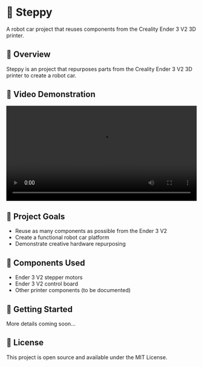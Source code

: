 # 🚗 Steppy

A robot car project that reuses components from the Creality Ender 3 V2 3D printer.

## 📝 Overview

Steppy is an project that repurposes parts from the Creality Ender 3 V2 3D printer to create a robot car.

## 🎥 Video Demonstration

<video src="drivetrain.mp4" controls width="100%">
  Your browser does not support the video tag.
</video>

## 🎯 Project Goals

- Reuse as many components as possible from the Ender 3 V2
- Create a functional robot car platform
- Demonstrate creative hardware repurposing

## 🔧 Components Used

- Ender 3 V2 stepper motors
- Ender 3 V2 control board
- Other printer components (to be documented)

## 🚀 Getting Started

More details coming soon...

## 📄 License

This project is open source and available under the MIT License. 